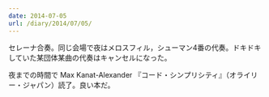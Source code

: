 ```yaml
---
date: 2014-07-05
url: /diary/2014/07/05/
---
```


セレーナ合奏。同じ会場で夜はメロスフィル，シューマン4番の代奏。ドキドキしていた某団体某曲の代奏はキャンセルになった。

夜までの時間で Max Kanat-Alexander 『コード・シンプリシティ』（オライリー・ジャパン）読了。良い本だ。